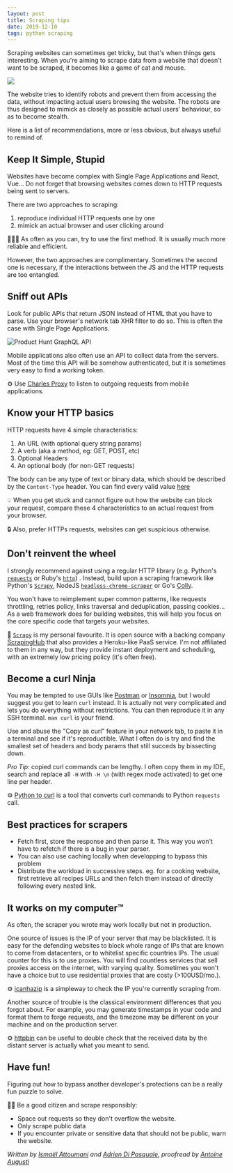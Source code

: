 ```yaml
---
layout: post
title: Scraping tips
date: 2019-12-10
tags: python scraping
---
```


Scraping websites can sometimes get tricky, but that's when things gets interesting.
When you're aiming to scrape data from a website that doesn't want to be scraped, it becomes like a game of cat and mouse.

![](https://i.imgur.com/HwN6qYV.jpg)

The website tries to identify robots and prevent them from accessing the data, without impacting actual users browsing the website.
The robots are thus designed to mimick as closely as possible actual users' behaviour, so as to become stealth.

Here is a list of recommendations, more or less obvious, but always useful to remind of.


## Keep It Simple, Stupid

Websites have become complex with Single Page Applications and React, Vue...
Do not forget that browsing websites comes down to HTTP requests being sent to servers.

There are two approaches to scraping:

1. reproduce individual HTTP requests one by one
2. mimick an actual browser and user clicking around

💁🏽‍♀️ As often as you can, try to use the first method. It is usually much more reliable and efficient.

However, the two approaches are complimentary.
Sometimes the second one is necessary, if the interactions between the JS and the HTTP requests are too entangled.

## Sniff out APIs

Look for public APIs that return JSON instead of HTML that you have to parse.
Use your browser's network tab XHR filter to do so.
This is often the case with Single Page Applications.

![Product Hunt GraphQL API](https://i.imgur.com/i6erv0B.gif)

Mobile applications also often use an API to collect data from the servers.
Most of the time this API will be somehow authenticated, but it is sometimes very easy to find a working token.

⚙️ Use [Charles Proxy](https://www.charlesproxy.com/) to listen to outgoing requests from mobile applications.

## Know your HTTP basics

HTTP requests have 4 simple characteristics:

1. An URL (with optional query string params)
2. A verb (aka a method, eg: GET, POST, etc)
3. Optional Headers
4. An optional body (for non-GET requests)

The body can be any type of text or binary data, which should be described by the `Content-Type` header.
You can find every valid value [here](http://www.iana.org/assignments/media-types/media-types.xhtml)

💡 When you get stuck and cannot figure out how the website can block your request, compare these 4 characteristics to an actual request from your browser.

🔒 Also, prefer HTTPs requests, websites can get suspicious otherwise.


## Don't reinvent the wheel

I strongly recommend against using a regular HTTP library (e.g. Python's [`requests`](https://requests.readthedocs.io/) or Ruby's [`http`](https://github.com/httprb/http)) .
Instead, build upon a scraping framework like Python's [`Scrapy`](https://github.com/scrapy/scrapy), NodeJS [`headless-chrome-scraper`](https://github.com/yujiosaka/headless-chrome-crawler) or Go's [Colly](https://github.com/gocolly/colly).

You won't have to reimplement super common patterns, like requests throttling, retries policy, links traversal and deduplication, passing cookies...
As a web framework does for building websites, this will help you focus on the core specific code that targets your websites.

🙌 [`Scrapy`](https://github.com/scrapy/scrapy) is my personal favourite. It is open source with a backing company [ScrapingHub](https://scrapinghub.com/scrapy-cloud) that also provides a Heroku-like PaaS service. I'm not affiliated to them in any way, but they provide instant deployment and scheduling, with an extremely low pricing policy (it's often free).

## Become a curl Ninja

You may be tempted to use GUIs like [Postman](https://www.getpostman.com/) or [Insomnia](https://insomnia.rest/), but I would suggest you get to learn `curl` instead.
It is actually not very complicated and lets you do everything without restrictions.
You can then reproduce it in any SSH terminal.
`man curl` is your friend.

Use and abuse the "Copy as curl" feature in your network tab, to paste it in a terminal and see if it's reproductible.
What I often do is try and find the smallest set of headers and body params that still succeds by bissecting down.

*Pro Tip*: copied curl commands can be lengthy.
I often copy them in my IDE, search and replace all `-H` with `-H \n` (with regex mode activated) to get one line per header.

⚙️ [Python to curl](https://curl.trillworks.com/) is a tool that converts curl commands to Python `requests` call.

## Best practices for scrapers

- Fetch first, store the response and then parse it. This way you won't have to refetch if there is a bug in your parser.
- You can also use caching locally when developping to bypass this problem
- Distribute the workload in successive steps. eg. for a cooking website, first retrieve all recipes URLs and then fetch them instead of directly following every nested link.


## It works on my computer™️

As often, the scraper you wrote may work locally but not in production.

One source of issues is the IP of your server that may be blacklisted.
It is easy for the defending websites to block whole range of IPs that are known to come from datacenters, or to whitelist specific countries IPs.
The usual counter for this is to use proxies.
You will find countless services that sell proxies access on the internet, with varying quality.
Sometimes you won't have a choice but to use residential proxies that are costy (>100USD/mo.).

⚙️ [icanhazip](https://icanhazip.com/) is a simpleway to check the IP you're currently scraping from.

Another source of trouble is the classical environment differences that you forgot about.
For example, you may generate timestamps in your code and format them to forge requests, and the timezone may be different on your machine and on the production server.

⚙️ [httpbin](https://httpbin.org/) can be useful to double check that the received data by the distant server is actually what you meant to send.

## Have fun!

Figuring out how to bypass another developer's protections can be a really fun puzzle to solve.

🤜🤛 Be a good citizen and scrape responsibly:
- Space out requests so they don't overflow the website.
- Only scrape public data
- If you encounter private or sensitive data that should not be public, warn the website.


*Written by [Ismaël Attoumani](https://github.com/maelorn) and [Adrien Di Pasquale](https://twitter.com/hypertextadrien/), proofread by [Antoine Augusti](https://twitter.com/AntoineAugusti)*
